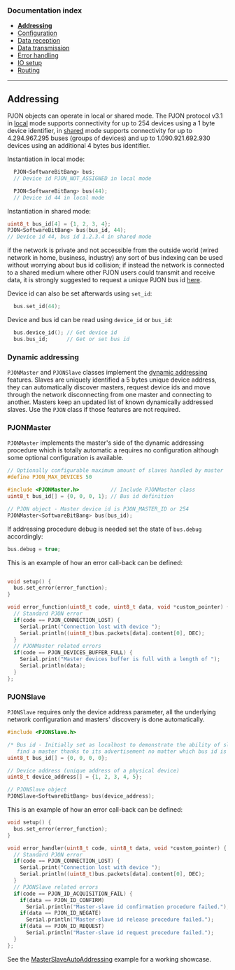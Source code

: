 
### Documentation index
- **[Addressing](/documentation/addressing.md)**
- [Configuration](/documentation/configuration.md)
- [Data reception](/documentation/data-reception.md)
- [Data transmission](/documentation/data-transmission.md)
- [Error handling](/documentation/error-handling.md)
- [IO setup](/documentation/io-setup.md)
- [Routing](/documentation/routing.md)

---

## Addressing
PJON objects can operate in local or shared mode. The PJON protocol v3.1 in [local](/specification/PJON-protocol-specification-v3.1.md#local-mode) mode supports connectivity for up to 254 devices using a 1 byte device identifier, in [shared](/specification/PJON-protocol-specification-v3.1.md#shared-mode) mode supports connectivity for up to 4.294.967.295 buses (groups of devices) and up to 1.090.921.692.930 devices using an additional 4 bytes bus identifier.

Instantiation in local mode:
```cpp  
  PJON<SoftwareBitBang> bus;
  // Device id PJON_NOT_ASSIGNED in local mode

  PJON<SoftwareBitBang> bus(44);
  // Device id 44 in local mode
```
Instantiation in shared mode:
```cpp
uint8_t bus_id[4] = {1, 2, 3, 4};
PJON<SoftwareBitBang> bus(bus_id, 44);
// Device id 44, bus id 1.2.3.4 in shared mode
```
if the network is private and not accessible from the outside world (wired network in home, business, industry) any sort of bus indexing can be used without worrying about bus id collision; if instead the network is connected to a shared medium where other PJON users could transmit and receive data, it is strongly suggested to request a unique PJON bus id [here](http://www.pjon.org/get-bus-id.php).

Device id can also be set afterwards using `set_id`:
```cpp  
  bus.set_id(44);  
```
Device and bus id can be read using `device_id` or `bus_id`:
```cpp  
  bus.device_id(); // Get device id
  bus.bus_id;      // Get or set bus id
```

### Dynamic addressing
`PJONMaster` and `PJONSlave` classes implement the [dynamic addressing](/specification/PJON-dynamic-addressing-specification-v3.0.md) features. Slaves are uniquely identified a 5 bytes unique device address, they can automatically discover masters, request device ids and move through the network disconnecting from one master and connecting to another. Masters keep an updated list of known dynamically addressed slaves. Use the `PJON` class if those features are not required.   

### PJONMaster
`PJONMaster` implements the master's side of the dynamic addressing procedure which is totally automatic a requires no configuration although some optional configuration is available.
```cpp
// Optionally configurable maximum amount of slaves handled by master
#define PJON_MAX_DEVICES 50

#include <PJONMaster.h>          // Include PJONMaster class
uint8_t bus_id[] = {0, 0, 0, 1}; // Bus id definition

// PJON object - Master device id is PJON_MASTER_ID or 254
PJONMaster<SoftwareBitBang> bus(bus_id);
```
If addressing procedure debug is needed set the state of `bus.debug` accordingly:
```cpp
bus.debug = true;
```
This is an example of how an error call-back can be defined:
```cpp

void setup() {
  bus.set_error(error_function);
}

void error_function(uint8_t code, uint8_t data, void *custom_pointer) {
  // Standard PJON error
  if(code == PJON_CONNECTION_LOST) {
    Serial.print("Connection lost with device ");
    Serial.println((uint8_t)bus.packets[data].content[0], DEC);
  }
  // PJONMaster related errors
  if(code == PJON_DEVICES_BUFFER_FULL) {
    Serial.print("Master devices buffer is full with a length of ");
    Serial.println(data);
  }
};
```

### PJONSlave
`PJONSlave` requires only the device address parameter, all the underlying network configuration and masters' discovery is done automatically.

```cpp
#include <PJONSlave.h>

/* Bus id - Initially set as localhost to demonstrate the ability of slaves to
   find a master thanks to its advertisement no matter which bus id is used */
uint8_t bus_id[] = {0, 0, 0, 0};

// Device address (unique address of a physical device)
uint8_t device_address[] = {1, 2, 3, 4, 5};

// PJONSlave object
PJONSlave<SoftwareBitBang> bus(device_address);
```
This is an example of how an error call-back can be defined:
```cpp
void setup() {
  bus.set_error(error_function);
}

void error_handler(uint8_t code, uint8_t data, void *custom_pointer) {
  // Standard PJON error
  if(code == PJON_CONNECTION_LOST) {
    Serial.print("Connection lost with device ");
    Serial.println((uint8_t)bus.packets[data].content[0], DEC);
  }
  // PJONSlave related errors
  if(code == PJON_ID_ACQUISITION_FAIL) {
    if(data == PJON_ID_CONFIRM)
      Serial.println("Master-slave id confirmation procedure failed.");
    if(data == PJON_ID_NEGATE)
      Serial.println("Master-slave id release procedure failed.");
    if(data == PJON_ID_REQUEST)
      Serial.println("Master-slave id request procedure failed.");
  }
};
```
See the [MasterSlaveAutoAddressing](../examples/ARDUINO/Network/SoftwareBitBang/MasterSlaveAutoAddressing) example for a working showcase.
